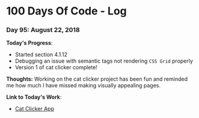 # 100 Days Of Code - Log

### Day 95: August 22, 2018

**Today's Progress**: 
* Started section 4.1.12
* Debugging an issue with semantic tags not rendering `CSS Grid` properly
* Version 1 of cat clicker complete!

**Thoughts:** 
Working on the cat clicker project has been fun and reminded me how much I have missed making visually appealing pages.

**Link  to Today's Work**:
* [Cat Clicker App](https://github.com/JS-goose/cat-clicker/tree/dev)